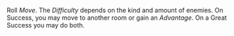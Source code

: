 Roll _Move_. The _Difficulty_ depends on the kind and amount of enemies. On Success, you may move to another room or gain an _Advantage_. On a Great Success you may do both.